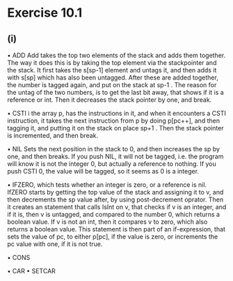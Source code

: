 # Exercise 10.1

## (i)
• ADD
Add takes the top two elements of the stack and adds them together. The way it does this is by taking the top element via the stackpointer and the stack. It first takes the s[sp-1] element and untags it, and then adds it with s[sp] which has also been untagged. After these are added together, the number is tagged again, and put on the stack at sp-1 . The reason for the untag of the two numbers, is to get the last bit away, that shows if it is a reference or int.
Then it decreases the stack pointer by one, and break.

• CSTI i
the array p, has the instructions in it, and when it encounters a CSTI instruction, it takes the next instruction from p by doing p[pc++], and then tagging it, and putting it on the stack on place sp+1 . Then the stack pointer is incremented, and then break.


• NIL
Sets the next position in the stack to 0, and then increases the sp by one, and then breaks.
If you push NIL, it will not be tagged, i.e. the program will know it is not the integer 0, but actually a reference to nothing. If you push CSTI 0, the value will be tagged, so it seems as 0 is a integer.



• IFZERO, which tests whether an integer is zero, or a reference is nil.
IfZERO starts by getting the top value of the stack and assigning it to v, and then decrements the sp value after, by using post-decrement oprator.
Then it creates an statement that calls IsInt on v, that checks if v is an integer, and if it is, then v is untagged, and compared to the number 0, which returns a boolean value. If v is not an int, then it compares v to zero, which also returns a boolean value. This statement is then part of an if-expression, that sets the value of pc, to either p[pc], if the value is zero, or increments the pc value with one, if it is not true.



• CONS



• CAR
• SETCAR